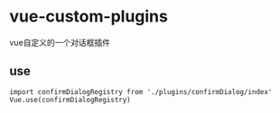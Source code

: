 # vue-custom-plugins
vue自定义的一个对话框插件

## use
```
import confirmDialogRegistry from './plugins/confirmDialog/index'
Vue.use(confirmDialogRegistry)
```